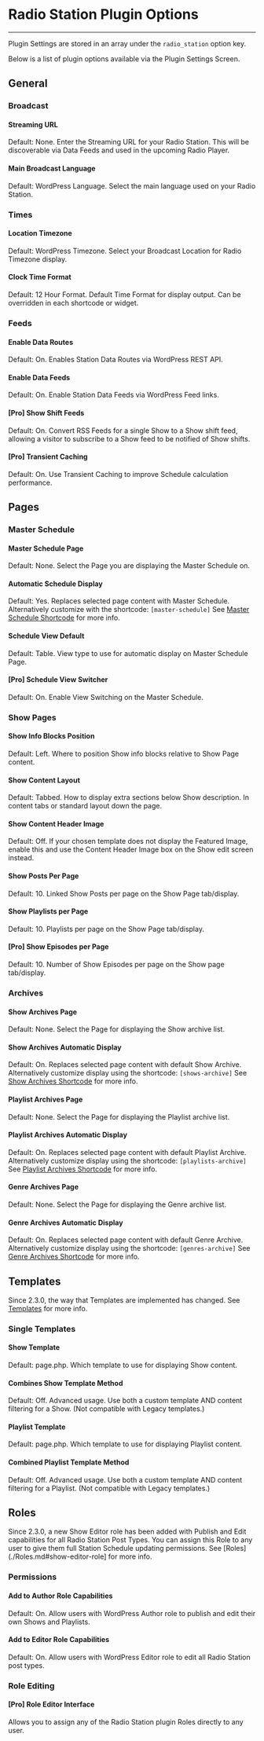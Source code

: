 # Radio Station Plugin Options

***

Plugin Settings are stored in an array under the `radio_station` option key.

Below is a list of plugin options available via the Plugin Settings Screen.


## General 

### Broadcast

#### Streaming URL
Default: None. Enter the Streaming URL for your Radio Station. This will be discoverable via Data Feeds and used in the upcoming Radio Player.

#### Main Broadcast Language
Default: WordPress Language. Select the main language used on your Radio Station.


### Times

#### Location Timezone
Default: WordPress Timezone. Select your Broadcast Location for Radio Timezone display.

#### Clock Time Format
Default: 12 Hour Format. Default Time Format for display output. Can be overridden in each shortcode or widget.


### Feeds

#### Enable Data Routes
Default: On. Enables Station Data Routes via WordPress REST API.


#### Enable Data Feeds
Default: On. Enable Station Data Feeds via WordPress Feed links.


#### [Pro] Show Shift Feeds
Default: On. Convert RSS Feeds for a single Show to a Show shift feed, allowing a visitor to subscribe to a Show feed to be notified of Show shifts.


#### [Pro] Transient Caching
Default: On. Use Transient Caching to improve Schedule calculation performance.



## Pages

### Master Schedule

#### Master Schedule Page
Default: None. Select the Page you are displaying the Master Schedule on.


#### Automatic Schedule Display
Default: Yes. Replaces selected page content with Master Schedule.  
Alternatively customize with the shortcode: `[master-schedule]`
See [Master Schedule Shortcode](./Shortcodes.md#master-schedule) for more info.

#### Schedule View Default
Default: Table. View type to use for automatic display on Master Schedule Page.

#### [Pro] Schedule View Switcher
Default: On. Enable View Switching on the Master Schedule.


### Show Pages

#### Show Info Blocks Position
Default: Left. Where to position Show info blocks relative to Show Page content.

#### Show Content Layout
Default: Tabbed. How to display extra sections below Show description. In content tabs or standard layout down the page.


#### Show Content Header Image
Default: Off. If your chosen template does not display the Featured Image, enable this and use the Content Header Image box on the Show edit screen instead.

#### Show Posts Per Page
Default: 10. Linked Show Posts per page on the Show Page tab/display.

#### Show Playlists per Page
Default: 10. Playlists per page on the Show Page tab/display.

#### [Pro] Show Episodes per Page
Default: 10. Number of Show Episodes per page on the Show page tab/display.


### Archives

#### Show Archives Page
Default: None. Select the Page for displaying the Show archive list.

#### Show Archives Automatic Display
Default: On. Replaces selected page content with default Show Archive.  
Alternatively customize display using the shortcode: `[shows-archive]`
See [Show Archives Shortcode](./Shortcodes.md#show-archives-shortcode) for more info.  

#### Playlist Archives Page
Default: None. Select the Page for displaying the Playlist archive list.

#### Playlist Archives Automatic Display
Default: On. Replaces selected page content with default Playlist Archive.  
Alternatively customize display using the shortcode: `[playlists-archive]`
See [Playlist Archives Shortcode](./Shortcodes.md#playlist-archives-shortcode) for more info.  

#### Genre Archives Page
Default: None. Select the Page for displaying the Genre archive list.

#### Genre Archives Automatic Display
Default: On. Replaces selected page content with default Genre Archive.  
Alternatively customize display using the shortcode: `[genres-archive]`
See [Genre Archives Shortcode](./Shortcodes.md#genre-archives-shortcode) for more info.


## Templates

Since 2.3.0, the way that Templates are implemented has changed.
See [Templates](./Display.md#page-templates) for more info.

### Single Templates

#### Show Template
Default: page.php. Which template to use for displaying Show content.

#### Combines Show Template Method
Default: Off. Advanced usage. Use both a custom template AND content filtering for a Show. (Not compatible with Legacy templates.)

#### Playlist Template
Default: page.php. Which template to use for displaying Playlist content.

#### Combined Playlist Template Method
Default: Off. Advanced usage. Use both a custom template AND content filtering for a Playlist. (Not compatible with Legacy templates.)


## Roles

Since 2.3.0, a new Show Editor role has been added with Publish and Edit capabilities for all Radio Station Post Types.
You can assign this Role to any user to give them full Station Schedule updating permissions.
See [Roles](./Roles.md#show-editor-role] for more info.

### Permissions

#### Add to Author Role Capabilities
Default: On. Allow users with WordPress Author role to publish and edit their own Shows and Playlists.

#### Add to Editor Role Capabilities
Default: On. Allow users with WordPress Editor role to edit all Radio Station post types.


### Role Editing

#### [Pro] Role Editor Interface
Allows you to assign any of the Radio Station plugin Roles directly to any user.
